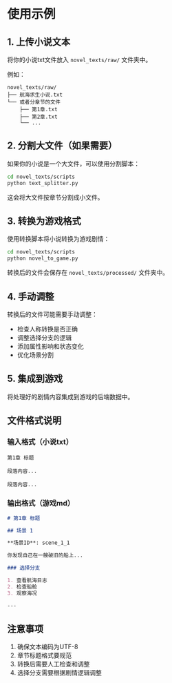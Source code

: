 # 使用示例

## 1. 上传小说文本

将你的小说txt文件放入 `novel_texts/raw/` 文件夹中。

例如：
```
novel_texts/raw/
├── 航海求生小说.txt
└── 或者分章节的文件
    ├── 第1章.txt
    ├── 第2章.txt
    └── ...
```

## 2. 分割大文件（如果需要）

如果你的小说是一个大文件，可以使用分割脚本：

```bash
cd novel_texts/scripts
python text_splitter.py
```

这会将大文件按章节分割成小文件。

## 3. 转换为游戏格式

使用转换脚本将小说转换为游戏剧情：

```bash
cd novel_texts/scripts
python novel_to_game.py
```

转换后的文件会保存在 `novel_texts/processed/` 文件夹中。

## 4. 手动调整

转换后的文件可能需要手动调整：

- 检查人称转换是否正确
- 调整选择分支的逻辑
- 添加属性影响和状态变化
- 优化场景分割

## 5. 集成到游戏

将处理好的剧情内容集成到游戏的后端数据中。

## 文件格式说明

### 输入格式（小说txt）
```
第1章 标题

段落内容...

段落内容...
```

### 输出格式（游戏md）
```markdown
# 第1章 标题

## 场景 1

**场景ID**: scene_1_1

你发现自己在一艘破旧的船上...

### 选择分支

1. 查看航海日志
2. 检查船舱
3. 观察海况

---
```

## 注意事项

1. 确保文本编码为UTF-8
2. 章节标题格式要规范
3. 转换后需要人工检查和调整
4. 选择分支需要根据剧情逻辑调整
